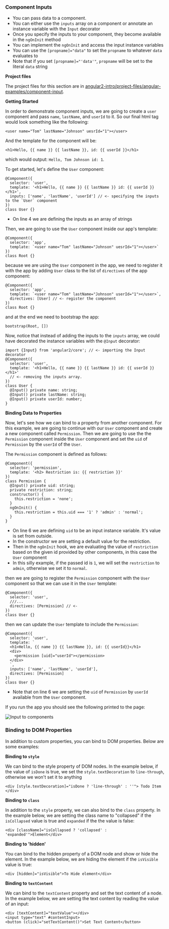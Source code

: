 ### Component Inputs

- You can pass data to a component.
- You can either use the `inputs` array on a component or annotate an instance variable with the `Input` decorator
- Once you specify the inputs to your component, they become available in the `ngOnInit` method
- You can implement the `ngOnInit` and access the input instance variables
- You can use the `[propname]="data"` to set the `propname` to whatever `data` evaluates to
- Note that if you set `[propname]="'data'"`, `propname` will be set to the literal `data` string

**Project files**

The project files for this section are in [angular2-intro/project-files/angular-examples/component-input](https://github.com/st32lth/angular2-intro/tree/master/project-files/angular-examples/component-input).

**Getting Started**

In order to demonstrate component inputs, we are going to create a `user` component and pass `name`, `lastName`, and `userId` to it. So our final html tag would look something like the following:

~~~~{.numberLines .html startFrom="1"}
<user name="Tom" lastName="Johnson" uesrId="1"></user>
~~~~~~~

And the template for the component will be:

~~~~{.numberLines .html startFrom="1"}
<h1>Hello, {{ name }} {{ lastName }}, id: {{ userId }}</h1>
~~~~~~~

which would output: `Hello, Tom Johnson id: 1`.

To get started, let's define the `User` component:

~~~~{.numberLines .java startFrom="1"}
@Component({
  selector: 'user',
  template: '<h1>Hello, {{ name }} {{ lastName }} id: {{ userId }}</h1>',
  inputs: ['name', 'lastName', 'userId'] // <- specifying the inputs to the `User` component
})
class User {}
~~~~~~~

- On line 4 we are defining the inputs as an array of strings

Then, we are going to use the `User` component inside our app's template:

~~~~{.numberLines .java startFrom="1"}
@Component({
  selector: 'app',
  template: `<user name="Tom" lastName="Johnson" uesrId="1"></user>`
})
class Root {}
~~~~~~~

because we are using the `User` component in the app, we need to register it with the app by adding `User` class to the list of `directives` of the app component:

~~~~{.numberLines .java startFrom="1"}
@Component({
  selector: 'app',
  template: `<user name="Tom" lastName="Johnson" userId="1"></user>`,
  directives: [User] // <- register the component
})
class Root {}
~~~~~~~

and at the end we need to bootstrap the app:

~~~~{.numberLines .java startFrom="1"}
bootstrap(Root, [])
~~~~~~~

Now, notice that instead of adding the inputs to the `inputs` array, we could have decorated the instance variables with the `@Input` decorator:

~~~~{.numberLines .java startFrom="1"}
import {Input} from 'angular2/core'; // <- importing the Input decorator
@Component({
  selector: 'user',
  template: '<h1>Hello, {{ name }} {{ lastName }} id: {{ userId }}</h1>'
  // <- removing the inputs array.
})
class User {
  @Input() private name: string;
  @Input() private lastName: string;
  @Input() private userId: number;
}
~~~~~~~

**Binding Data to Properties**

Now, let's see how we can bind to a property from another component. For this example, we are going to continue with our `User` component and create a new component called `Permission`. Then we are going to use the the `Permission` component inside the `User` component and set the `uid` of `Permission` by the `userId` of the `User`.

The `Permission` component is defined as follows:

~~~~{.numberLines .java startFrom="1"}
@Component({
  selector: 'permission',
  template: '<h2> Restriction is: {{ restriction }}'
})
class Permission {
  @Input() private uid: string;
  private restriction: string;
  constructor() {
    this.restriction = 'none';
  }
  ngOnInit() {
    this.restriction = this.uid === '1' ? 'admin' : 'normal';
  }
}
~~~~~~~

- On line 6 we are defining `uid` to be an input instance variable. It's value is set from outside.
- In the constructor we are setting a default value for the restriction.
- Then in the `ngOnInit` hook, we are evaluating the value of `restriction` based on the given id provided by other components, in this case the `User` component
- In this silly example, if the passed id is `1`, we will set the `restriction` to `admin`, otherwise we set it to `normal`.

then we are going to register the `Permission` component with the `User` component so that we can use it in the `User` template:

~~~~{.numberLines .java startFrom="1"}
@Component({
  selector: 'user',
  ///...
  directives: [Permission] // <-
})
class User {}
~~~~~~~

then we can update the `User` template to include the `Permission`:

~~~~{.numberLines .java startFrom="1"}
@Component({
  selector: 'user',
  template: `
  <h1>Hello, {{ name }} {{ lastName }}, id: {{ userId}}</h1>
  <div>
    <permission [uid]="userId"></permission>
  </div>
  `,
  inputs: ['name', 'lastName', 'userId'],
  directives: [Permission]
})
class User {}
~~~~~~~

- Note that on line 6 we are setting the `uid` of `Permission` by `userId` available from the `User` component.

If you run the app you should see the following printed to the page:

![Input to components](images/input-cmp.png)

### Binding to DOM Properties

In addition to custom properties, you can bind to DOM properties. Below are some examples:

**Binding to `style`**

We can bind to the style property of DOM nodes. In the example below, if the value of `isDone` is true, we set the `style.textDecoration` to `line-through`, otherwise we won't set it to anything

~~~~{.numberLines .html startFrom="1"}
<div [style.textDecoration]="isDone ? 'line-through' : ''"> Todo Item </div>
~~~~~~~

**Binding to `class`**

In addition to the `style` property, we can also bind to the `class` property. In the example below, we are setting the class name to "collapsed" if the `isCollapsed` value is true and `expanded` if the the value is false:

~~~~{.numberLines .html startFrom="1"}
<div [className]="isCollapsed ? 'collapsed' : 'expanded'">Element</div>
~~~~~~~

**Binding to 'hidden'**

You can bind to the hidden property of a DOM node and show or hide the element. In the example below, we are hiding the element if the `isVisible` value is true:

~~~~{.numberLines .html startFrom="1"}
<div [hidden]="isVisible">To Hide element</div>
~~~~~~~

**Binding to `textContent`**

We can bind to the `textContent` property and set the text content of a node. In the example below, we are setting the text content by reading the value of an input:

~~~~{.numberLines .html startFrom="1"}
<div [textContent]="textValue"></div>
<input type="text" #contentInput>
<button (click)="setTextContent()">Set Text Content</button>
~~~~~~~

